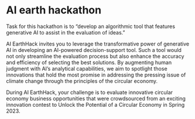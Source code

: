 # AI earth hackathon

Task for this hackathon is to “develop an 
algorithmic tool that features generative AI to 
assist in the evaluation of ideas.”


AI EarthHack invites you to leverage the transformative power of generative AI in developing an AI-powered decision-support tool. Such a tool would not only streamline the evaluation process but also enhance the accuracy and efficiency of selecting the best solutions. By augmenting human judgment with AI’s analytical capabilities, we aim to spotlight those innovations that hold the most promise in addressing the pressing issue of climate change through the principles of the circular economy.

During AI EarthHack, your challenge is to evaluate innovative circular economy business opportunities that were crowdsourced from an exciting innovation contest to Unlock the Potential of a Circular Economy in Spring 2023.
